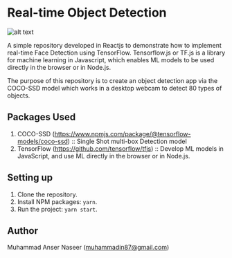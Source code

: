 # Real-time Object Detection

![alt text](https://user-images.githubusercontent.com/21292956/194244427-83bc786f-48ba-4d0b-a5e0-2a4ab845734c.png)

A simple repository developed in Reactjs to demonstrate how to implement real-time Face Detection using TensorFlow. Tensorflow.js or TF.js is a library for machine learning in Javascript, which enables ML models to be used directly in the browser or in Node.js.

The purpose of this repository is to create an object detection app via the COCO-SSD model which works in a desktop webcam to detect 80 types of objects.

## Packages Used

1. COCO-SSD (https://www.npmjs.com/package/@tensorflow-models/coco-ssd) :: Single Shot multi-box Detection model
2. TensorFlow (https://github.com/tensorflow/tfjs) :: Develop ML models in JavaScript, and use ML directly in the browser or in Node.js.

## Setting up

1. Clone the repository.
2. Install NPM packages: `yarn`.
3. Run the project: `yarn start`.

## Author

Muhammad Anser Naseer (muhammadin87@gmail.com)
